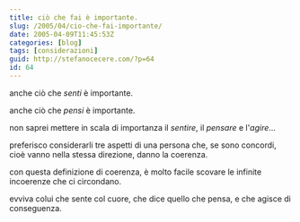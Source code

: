 ```yaml
---
title: ciò che fai è importante.
slug: /2005/04/cio-che-fai-importante/
date: 2005-04-09T11:45:53Z
categories: [blog]
tags: [considerazioni]
guid: http://stefanocecere.com/?p=64
id: 64
---
```


anche ciò che _senti_ è importante.

anche ciò che _pensi_ è importante.

non saprei mettere in scala di importanza il _sentire_, il _pensare_ e l'_agire_...

preferisco considerarli tre aspetti di una persona che, se sono concordi, cioè vanno nella stessa direzione, danno la coerenza.

con questa definizione di coerenza, è molto facile scovare le infinite incoerenze che ci circondano.

evviva colui che sente col cuore, che dice quello che pensa, e che agisce di conseguenza.